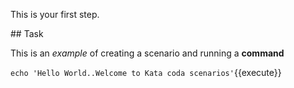 This is your first step.

## Task

This is an _example_ of creating a scenario and running a **command**

`echo 'Hello World..Welcome to Kata coda scenarios'`{{execute}}
